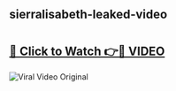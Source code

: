 ## sierralisabeth-leaked-video 

# <h2><a href="http://freeplayer.one?title=sierralisabeth-leaked-video&ref=21J">🔗 Click to Watch 👉🔴 VIDEO</a></h2>

<a href="http://freeplayer.one?title=sierralisabeth-leaked-video&ref=21J" rel="nofollow" data-target="animated-image.originalLink"><img src="https://i.ibb.co.com/xMMVF88/686577567.gif" alt="Viral Video Original" style="max-width: 100%; display: inline-block;" data-target="animated-image.originalImage"></a>

